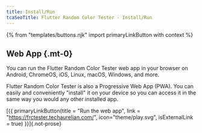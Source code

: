 ```yaml
---
title: Install/Run
tcaSeoTitle: Flutter Random Color Tester - Install/Run
---
```


{% from "templates/buttons.njk" import primaryLinkButton with context %}

## Web App {.mt-0}

You can run the Flutter Random Color Tester web app in your browser on Android, ChromeOS, iOS, Linux, macOS, Windows, and more.

Flutter Random Color Tester is also a Progressive Web App (PWA). You can easily and conveniently "install" it on your device so you can access it in the same way you would any other installed app.

[{{ primaryLinkButton(title = "Run the web app", link = "https://frctester.techaurelian.com/", icon="theme/play.svg", isExternalLink = true) }}]{.not-prose}
